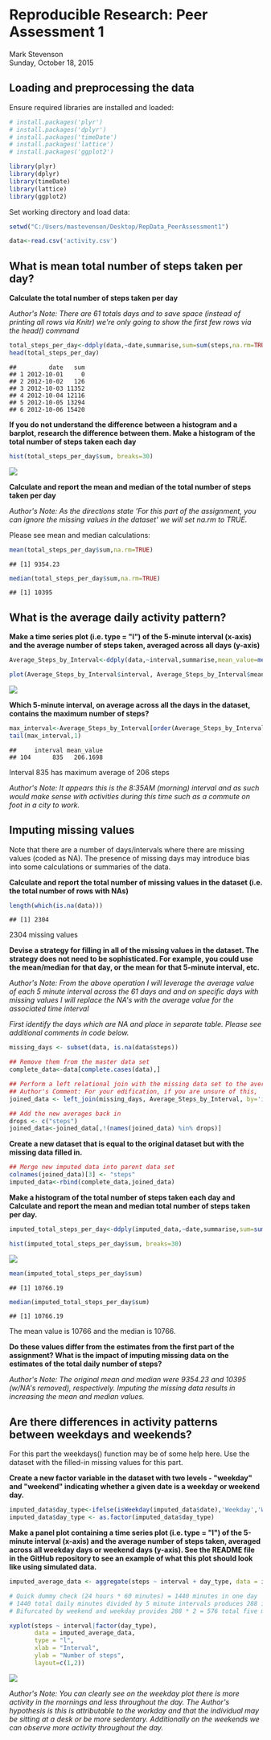 # Reproducible Research: Peer Assessment 1
Mark Stevenson  
Sunday, October 18, 2015  


## Loading and preprocessing the data


Ensure required libraries are installed and loaded:


```r
# install.packages('plyr')
# install.packages('dplyr')
# install.packages('timeDate')
# install.packages('lattice')
# install.packages('ggplot2')

library(plyr)
library(dplyr)
library(timeDate)
library(lattice)
library(ggplot2)
```

Set working directory and load data:


```r
setwd("C:/Users/mastevenson/Desktop/RepData_PeerAssessment1")

data<-read.csv('activity.csv')
```

## What is mean total number of steps taken per day?

**Calculate the total number of steps taken per day**

*Author's Note: There are 61 totals days and to save space (instead of printing all rows via Knitr) we're only going to show the first few rows via the head() command*


```r
total_steps_per_day<-ddply(data,~date,summarise,sum=sum(steps,na.rm=TRUE))
head(total_steps_per_day)
```

```
##         date   sum
## 1 2012-10-01     0
## 2 2012-10-02   126
## 3 2012-10-03 11352
## 4 2012-10-04 12116
## 5 2012-10-05 13294
## 6 2012-10-06 15420
```

**If you do not understand the difference between a histogram and a barplot, research the difference between them. Make a histogram of the total number of steps taken each day**


```r
hist(total_steps_per_day$sum, breaks=30)
```

![](PA1_template_files/figure-html/unnamed-chunk-4-1.png) 

**Calculate and report the mean and median of the total number of steps taken per day**

*Author's Note: As the directions state 'For this part of the assignment, you can ignore the missing values in the dataset' we will set na.rm to TRUE.*

Please see mean and median calculations:


```r
mean(total_steps_per_day$sum,na.rm=TRUE)
```

```
## [1] 9354.23
```

```r
median(total_steps_per_day$sum,na.rm=TRUE)
```

```
## [1] 10395
```

## What is the average daily activity pattern?

**Make a time series plot (i.e. type = "l") of the 5-minute interval (x-axis) and the average number of steps taken, averaged across all days (y-axis)**


```r
Average_Steps_by_Interval<-ddply(data,~interval,summarise,mean_value=mean(steps,na.rm=TRUE))

plot(Average_Steps_by_Interval$interval, Average_Steps_by_Interval$mean_value, type="l", xlab= "5 Minute Interval", ylab= "Average # of Steps", col="green" , lwd=2)
```

![](PA1_template_files/figure-html/unnamed-chunk-6-1.png) 

**Which 5-minute interval, on average across all the days in the dataset, contains the maximum number of steps?**


```r
max_interval<-Average_Steps_by_Interval[order(Average_Steps_by_Interval$mean_value),]
tail(max_interval,1)
```

```
##     interval mean_value
## 104      835   206.1698
```

Interval 835 has maximum average of 206 steps

*Author's Note: It appears this is the 8:35AM (morning) interval and as such would make sense with activities during this time such as a commute on foot in a city to work.* 

## Imputing missing values

Note that there are a number of days/intervals where there are missing values (coded as NA). The presence of missing days may introduce bias into some calculations or summaries of the data.

**Calculate and report the total number of missing values in the dataset (i.e. the total number of rows with NAs)**


```r
length(which(is.na(data)))
```

```
## [1] 2304
```

2304 missing values

**Devise a strategy for filling in all of the missing values in the dataset. The strategy does not need to be sophisticated. For example, you could use the mean/median for that day, or the mean for that 5-minute interval, etc.**

*Author's Note: From the above operation I will leverage the average value of each 5 minute interval across the 61 days and and on specific days with missing values I will replace the NA's with the average value for the associated time interval*

*First identify the days which are NA and place in separate table. Please see additional comments in code below.*


```r
missing_days <- subset(data, is.na(data$steps))

## Remove them from the master data set
complete_data<-data[complete.cases(data),]

## Perform a left relational join with the missing data set to the average interval data set on the interval value
## Author's Comment: For your edification, if you are unsure of this,  please Google for 'SQL Left Join'
joined_data <- left_join(missing_days, Average_Steps_by_Interval, by='interval')

## Add the new averages back in
drops <- c("steps")
joined_data<-joined_data[,!(names(joined_data) %in% drops)]
```

**Create a new dataset that is equal to the original dataset but with the missing data filled in.**


```r
## Merge new imputed data into parent data set
colnames(joined_data)[3] <- "steps"
imputed_data<-rbind(complete_data,joined_data)
```

**Make a histogram of the total number of steps taken each day and Calculate and report the mean and median total number of steps taken per day.** 


```r
imputed_total_steps_per_day<-ddply(imputed_data,~date,summarise,sum=sum(steps))

hist(imputed_total_steps_per_day$sum, breaks=30)
```

![](PA1_template_files/figure-html/unnamed-chunk-11-1.png) 

```r
mean(imputed_total_steps_per_day$sum)
```

```
## [1] 10766.19
```

```r
median(imputed_total_steps_per_day$sum)
```

```
## [1] 10766.19
```

The mean value is 10766 and the median is 10766.

**Do these values differ from the estimates from the first part of the assignment? What is the impact of imputing missing data on the estimates of the total daily number of steps?**

*Author's Note: The original mean and median were 9354.23 and 10395 (w/NA's removed), respectively. Imputing the missing data results in increasing the mean and median values.* 

## Are there differences in activity patterns between weekdays and weekends?

For this part the weekdays() function may be of some help here. Use the dataset with the filled-in missing values for this part.

**Create a new factor variable in the dataset with two levels - "weekday" and "weekend" indicating whether a given date is a weekday or weekend day.**


```r
imputed_data$day_type<-ifelse(isWeekday(imputed_data$date),'Weekday','Weekend');
imputed_data$day_type <- as.factor(imputed_data$day_type)
```

**Make a panel plot containing a time series plot (i.e. type = "l") of the 5-minute interval (x-axis) and the average number of steps taken, averaged across all weekday days or weekend days (y-axis). See the README file in the GitHub repository to see an example of what this plot should look like using simulated data.**


```r
imputed_average_data <- aggregate(steps ~ interval + day_type, data = imputed_data, mean)

# Quick dummy check (24 hours * 60 minutes) = 1440 minutes in one day
# 1440 total daily minutes divided by 5 minute intervals produces 288 intervals
# Bifurcated by weekend and weekday provides 288 * 2 = 576 total five minutes windows 

xyplot(steps ~ interval|factor(day_type),
       data = imputed_average_data,
       type = "l",
       xlab = "Interval",
       ylab = "Number of steps",
       layout=c(1,2))
```

![](PA1_template_files/figure-html/unnamed-chunk-13-1.png) 

*Author's Note: You can clearly see on the weekday plot there is more activity in the mornings and less throughout the day. The Author's hypothesis is this is attributable to the workday and that the individual may be sitting at a desk or be more sedentary. Additionally on the weekends we can observe more activity throughout the day.*  
